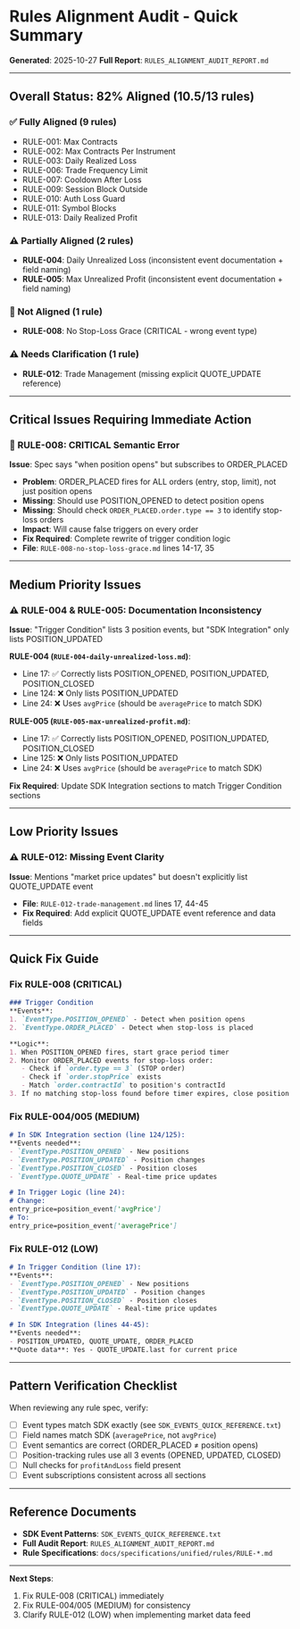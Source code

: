 # Rules Alignment Audit - Quick Summary

**Generated**: 2025-10-27
**Full Report**: `RULES_ALIGNMENT_AUDIT_REPORT.md`

---

## Overall Status: 82% Aligned (10.5/13 rules)

### ✅ Fully Aligned (9 rules)
- RULE-001: Max Contracts
- RULE-002: Max Contracts Per Instrument
- RULE-003: Daily Realized Loss
- RULE-006: Trade Frequency Limit
- RULE-007: Cooldown After Loss
- RULE-009: Session Block Outside
- RULE-010: Auth Loss Guard
- RULE-011: Symbol Blocks
- RULE-013: Daily Realized Profit

### ⚠️ Partially Aligned (2 rules)
- **RULE-004**: Daily Unrealized Loss (inconsistent event documentation + field naming)
- **RULE-005**: Max Unrealized Profit (inconsistent event documentation + field naming)

### 🔴 Not Aligned (1 rule)
- **RULE-008**: No Stop-Loss Grace (CRITICAL - wrong event type)

### ⚠️ Needs Clarification (1 rule)
- **RULE-012**: Trade Management (missing explicit QUOTE_UPDATE reference)

---

## Critical Issues Requiring Immediate Action

### 🔴 RULE-008: CRITICAL Semantic Error
**Issue**: Spec says "when position opens" but subscribes to ORDER_PLACED
- **Problem**: ORDER_PLACED fires for ALL orders (entry, stop, limit), not just position opens
- **Missing**: Should use POSITION_OPENED to detect position opens
- **Missing**: Should check `ORDER_PLACED.order.type == 3` to identify stop-loss orders
- **Impact**: Will cause false triggers on every order
- **Fix Required**: Complete rewrite of trigger condition logic
- **File**: `RULE-008-no-stop-loss-grace.md` lines 14-17, 35

---

## Medium Priority Issues

### ⚠️ RULE-004 & RULE-005: Documentation Inconsistency
**Issue**: "Trigger Condition" lists 3 position events, but "SDK Integration" only lists POSITION_UPDATED

**RULE-004 (`RULE-004-daily-unrealized-loss.md`)**:
- Line 17: ✅ Correctly lists POSITION_OPENED, POSITION_UPDATED, POSITION_CLOSED
- Line 124: ❌ Only lists POSITION_UPDATED
- Line 24: ❌ Uses `avgPrice` (should be `averagePrice` to match SDK)

**RULE-005 (`RULE-005-max-unrealized-profit.md`)**:
- Line 17: ✅ Correctly lists POSITION_OPENED, POSITION_UPDATED, POSITION_CLOSED
- Line 125: ❌ Only lists POSITION_UPDATED
- Line 24: ❌ Uses `avgPrice` (should be `averagePrice` to match SDK)

**Fix Required**: Update SDK Integration sections to match Trigger Condition sections

---

## Low Priority Issues

### ⚠️ RULE-012: Missing Event Clarity
**Issue**: Mentions "market price updates" but doesn't explicitly list QUOTE_UPDATE event
- **File**: `RULE-012-trade-management.md` lines 17, 44-45
- **Fix Required**: Add explicit QUOTE_UPDATE event reference and data fields

---

## Quick Fix Guide

### Fix RULE-008 (CRITICAL)
```markdown
### Trigger Condition
**Events**:
1. `EventType.POSITION_OPENED` - Detect when position opens
2. `EventType.ORDER_PLACED` - Detect when stop-loss is placed

**Logic**:
1. When POSITION_OPENED fires, start grace period timer
2. Monitor ORDER_PLACED events for stop-loss order:
   - Check if `order.type == 3` (STOP order)
   - Check if `order.stopPrice` exists
   - Match `order.contractId` to position's contractId
3. If no matching stop-loss found before timer expires, close position
```

### Fix RULE-004/005 (MEDIUM)
```markdown
# In SDK Integration section (line 124/125):
**Events needed**:
- `EventType.POSITION_OPENED` - New positions
- `EventType.POSITION_UPDATED` - Position changes
- `EventType.POSITION_CLOSED` - Position closes
- `EventType.QUOTE_UPDATE` - Real-time price updates

# In Trigger Logic (line 24):
# Change:
entry_price=position_event['avgPrice']
# To:
entry_price=position_event['averagePrice']
```

### Fix RULE-012 (LOW)
```markdown
# In Trigger Condition (line 17):
**Events**:
- `EventType.POSITION_OPENED` - New positions
- `EventType.POSITION_UPDATED` - Position changes
- `EventType.POSITION_CLOSED` - Position closes
- `EventType.QUOTE_UPDATE` - Real-time price updates

# In SDK Integration (lines 44-45):
**Events needed**:
- POSITION_UPDATED, QUOTE_UPDATE, ORDER_PLACED
**Quote data**: Yes - QUOTE_UPDATE.last for current price
```

---

## Pattern Verification Checklist

When reviewing any rule spec, verify:
- [ ] Event types match SDK exactly (see `SDK_EVENTS_QUICK_REFERENCE.txt`)
- [ ] Field names match SDK (`averagePrice`, not `avgPrice`)
- [ ] Event semantics are correct (ORDER_PLACED ≠ position opens)
- [ ] Position-tracking rules use all 3 events (OPENED, UPDATED, CLOSED)
- [ ] Null checks for `profitAndLoss` field present
- [ ] Event subscriptions consistent across all sections

---

## Reference Documents
- **SDK Event Patterns**: `SDK_EVENTS_QUICK_REFERENCE.txt`
- **Full Audit Report**: `RULES_ALIGNMENT_AUDIT_REPORT.md`
- **Rule Specifications**: `docs/specifications/unified/rules/RULE-*.md`

---

**Next Steps**:
1. Fix RULE-008 (CRITICAL) immediately
2. Fix RULE-004/005 (MEDIUM) for consistency
3. Clarify RULE-012 (LOW) when implementing market data feed
